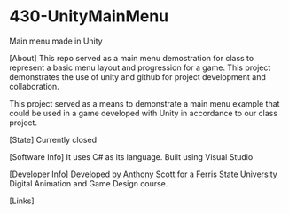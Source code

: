 # 430-UnityMainMenu
Main menu made in Unity

[About]
This repo served as a main menu demostration for class to represent a basic menu layout and progression for a game.
This project demonstrates the use of unity and github for project development and collaboration.

This project served as a means to demonstrate a main menu example that could be used in a game developed with Unity in accordance to our class project.

[State]
Currently closed

[Software Info]
It uses C# as its language. Built using Visual Studio

[Developer Info]
Developed by Anthony Scott for a Ferris State University Digital Animation and Game Design course.

[Links]
